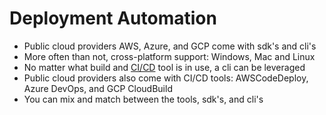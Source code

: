 # Deployment Automation

* Public cloud providers AWS, Azure, and GCP come with sdk's and cli's
* More often than not, cross-platform support: Windows, Mac and Linux
* No matter what build and [CI/CD](https://www.infoworld.com/article/3271126/what-is-cicd-continuous-integration-and-continuous-delivery-explained.html) tool is in use, a cli can be leveraged
* Public cloud providers also come with CI/CD tools: AWSCodeDeploy, Azure DevOps, and GCP CloudBuild
* You can mix and match between the tools, sdk's, and cli's 


